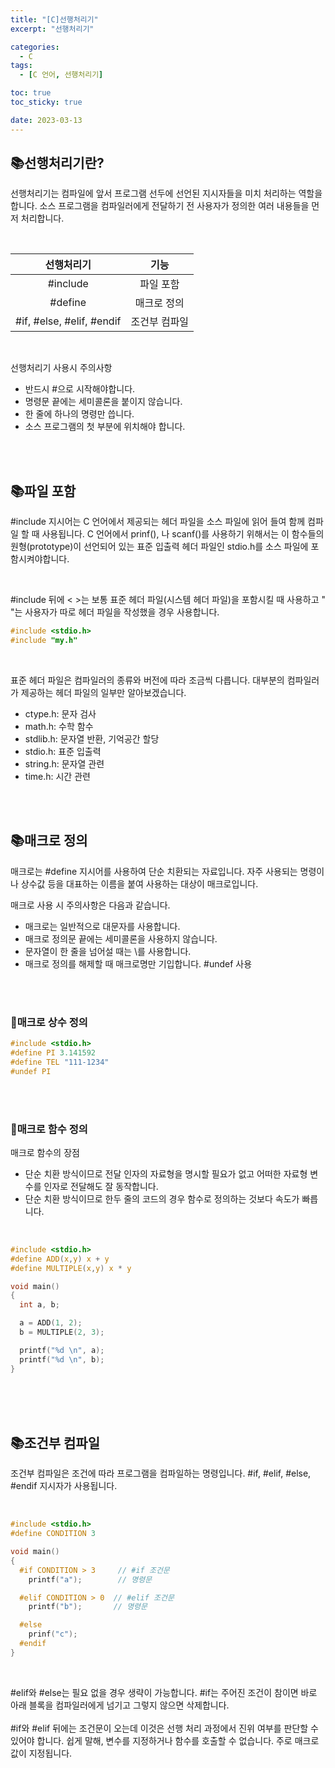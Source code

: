 ```yaml
---
title: "[C]선행처리기"
excerpt: "선행처리기"

categories:
  - C
tags:
  - [C 언어, 선행처리기]

toc: true
toc_sticky: true

date: 2023-03-13
---
```


## 📚선행처리기란?
선행처리기는 컴파일에 앞서 프로그램 선두에 선언된 지시자들을 미치 처리하는 역할을 합니다. 소스 프로그램을 컴파일러에게 전달하기 전 사용자가 정의한 여러 내용들을 먼저 처리합니다.

<br>

| 선행처리기 | 기능 |
| :---: | :---: |
| #include | 파일 포함 |
| #define | 매크로 정의 |
| #if, #else, #elif, #endif | 조건부 컴파일

<br>

선행처리기 사용시 주의사항
<br>

* 반드시 #으로 시작해야합니다.
* 명령문 끝에는 세미콜론을 붙이지 않습니다.
* 한 줄에 하나의 명령만 씁니다.
* 소스 프로그램의 첫 부분에 위치해야 합니다.

<br><br>

## 📚파일 포함
#include 지시어는 C 언어에서 제공되는 헤더 파일을 소스 파일에 읽어 들여 함께 컴파일 할 때 사용됩니다. C 언어에서 prinf(), 나 scanf()를 사용하기 위해서는 이 함수들의 원형(prototype)이 선언되어 있는 표준 입출력 헤더 파일인 stdio.h를 소스 파일에 포함시켜야합니다.

<br>

#include 뒤에 < >는 보통 표준 헤더 파일(시스템 헤더 파일)을 포함시킬 때 사용하고 " "는 사용자가 따로 헤더 파일을 작성했을 경우 사용합니다.

```c
#include <stdio.h>
#include "my.h"
```

<br>

표준 헤더 파일은 컴파일러의 종류와 버전에 따라 조금씩 다릅니다. 대부분의 컴파일러가 제공하는 헤더 파일의 일부만 알아보겠습니다.

  * ctype.h: 문자 검사
  * math.h: 수학 함수
  * stdlib.h: 문자열 반환, 기억공간 할당
  * stdio.h: 표준 입출력
  * string.h: 문자열 관련
  * time.h: 시간 관련

<br><br>

## 📚매크로 정의
매크로는 #define 지시어를 사용하여 단순 치환되는 자료입니다. 자주 사용되는 명령이나 상수값 등을 대표하는 이름을 붙여 사용하는 대상이 매크로입니다.
<br>

매크로 사용 시 주의사항은 다음과 같습니다.
<br>

* 매크로는 일반적으로 대문자를 사용합니다.
* 매크로 정의문 끝에는 세미콜론을 사용하지 않습니다.
* 문자열이 한 줄을 넘어설 때는 \를 사용합니다.
* 매크로 정의를 해제할 때 매크로명만 기입합니다. #undef 사용

<br><br>

### 📄매크로 상수 정의

```c
#include <stdio.h>
#define PI 3.141592
#define TEL "111-1234"
#undef PI
```

<br><br>

### 📄매크로 함수 정의
매크로 함수의 장점
<br>

  * 단순 치환 방식이므로 전달 인자의 자료형을 명시할 필요가 없고 어떠한 자료형 변수를 인자로 전달해도 잘 동작합니다.
  * 단순 치환 방식이므로 한두 줄의 코드의 경우 함수로 정의하는 것보다 속도가 빠릅니다.

<br>

```c
#include <stdio.h>
#define ADD(x,y) x + y
#define MULTIPLE(x,y) x * y

void main()
{
  int a, b;

  a = ADD(1, 2);
  b = MULTIPLE(2, 3);

  printf("%d \n", a);
  printf("%d \n", b);
}
```

<br><br><br>

## 📚조건부 컴파일
조건부 컴파일은 조건에 따라 프로그램을 컴파일하는 명령입니다. #if, #elif, #else, #endif 지시자가 사용됩니다.

<br>

```c
#include <stdio.h>
#define CONDITION 3

void main()
{
  #if CONDITION > 3     // #if 조건문
    printf("a");        // 명령문

  #elif CONDITION > 0  // #elif 조건문
    printf("b");       // 명령문

  #else
    prinf("c");
  #endif
}
```

<br>

#elif와 #else는 필요 없을 경우 생략이 가능합니다. #if는 주어진 조건이 참이면 바로 아래 블록을 컴파일러에게 넘기고 그렇지 않으면 삭제합니다.
<br><br>
#if와 #elif 뒤에는 조건문이 오는데 이것은 선행 처리 과정에서 진위 여부를 판단할 수 있어야 합니다. 쉽게 말해, 변수를 지정하거나 함수를 호출할 수 없습니다. 주로 매크로값이 지정됩니다.